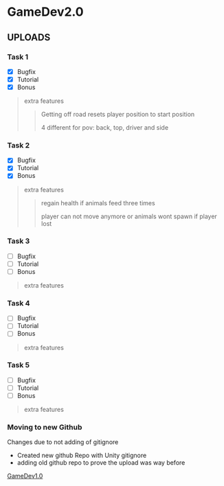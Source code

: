 # GameDev2.0

## UPLOADS

### Task 1
- [x] Bugfix
- [x] Tutorial
- [x] Bonus

> extra features
>> Getting off road resets player position to start position
>> 
>> 4 different for pov: back, top, driver and side

### Task 2
- [x] Bugfix
- [x] Tutorial
- [x] Bonus

> extra features
>> regain health if animals feed three times
>>
>> player can not move anymore or animals wont spawn if player lost

### Task 3
- [ ] Bugfix
- [ ] Tutorial
- [ ] Bonus

> extra features


### Task 4
- [ ] Bugfix
- [ ] Tutorial
- [ ] Bonus

> extra features

### Task 5
- [ ] Bugfix
- [ ] Tutorial
- [ ] Bonus

> extra features








































### Moving to new Github

Changes due to not adding of gitignore
- Created new github Repo with Unity gitignore
- adding old github repo to prove the upload was way before

[GameDev1.0](https://github.com/cruzifixu/GameDev.git)

